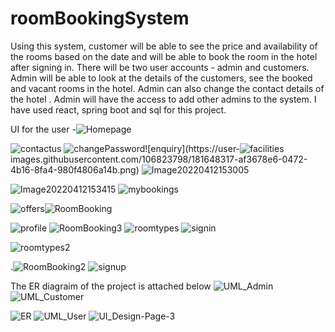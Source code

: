 # roomBookingSystem
 Using this system, customer will be able to see the price and availability of the rooms based on the date and will be able to book the room in the hotel after signing in. There will be two user accounts - admin and customers. Admin will be able to look at the details of the customers, see the booked and vacant rooms in the hotel. Admin can also change the contact details of the hotel . Admin will have the access to add other admins to the system. I have used react, spring boot and sql for this project.

UI for the user -![Homepage](https://user-images.githubusercontent.com/106823798/181648272-8c3f5a99-4a3d-4eeb-bc75-51cac228a205.png)

![contactus](https://user-images.githubusercontent.com/106823798/181648308-2a8f6557-a82a-4c2b-93f5-c935b0ec1021.png)
![changePassword](https://user-images.githubusercontent.com/106823798/181648311-6a117e1d-6ced-4e4e-ab36-9326300defb5.png)![enquiry](https://user-![facilities](https://user-images.githubusercontent.com/106823798/181648321-57257c7a-11fa-419c-aaba-f6d9b4332270.png)
images.githubusercontent.com/106823798/181648317-af3678e6-0472-4b16-8fa4-980f4806a14b.png)
![Image20220412153005](https://user-images.githubusercontent.com/106823798/181648347-0e326a9c-e52a-47d5-91c1-9ceb213f5fc5.png)

![Image20220412153415](https://user-images.githubusercontent.com/106823798/181648355-9db469e2-fa5c-4b96-8bc5-551d09b1b1f4.png)
![mybookings](https://user-images.githubusercontent.com/106823798/181648364-17b25d6a-af63-4dc7-9eb1-8e6073eb053a.png)

![offers](https://user-images.githubusercontent.com/106823798/181648373-6da4c8b9-e44e-4fb1-b134-85a2bdd42279.png)![RoomBooking](https://user-images.githubusercontent.com/106823798/181648385-5ac70aa0-fa41-4090-aea1-156515547671.png)


![profile](https://user-images.githubusercontent.com/106823798/181648378-477d515c-1095-4cbb-bd3b-cbe4581cbb02.png)
![RoomBooking3](https://user-images.githubusercontent.com/106823798/181648406-11ea9c92-23b6-4e49-8b8c-b107667f27aa.png)
![roomtypes](https://user-images.githubusercontent.com/106823798/181648415-515571ed-5d22-4f22-957c-56557afa8e73.png)
![signin](https://user-images.githubusercontent.com/106823798/181648429-dad12f75-b7cd-4947-9de6-e36eec7fc2e9.png)

![roomtypes2](https://user-images.githubusercontent.com/106823798/181648419-7c688af7-5b9f-4608-bace-85452b850e47.png)


.![RoomBooking2](https://user-images.githubusercontent.com/106823798/181648395-24d4b573-e405-450c-97a2-4c36139c380f.png)
![signup](https://user-images.githubusercontent.com/106823798/181648103-c3d247ff-21cc-4059-9575-fb082c08d725.png)


The ER diagraim of the project is attached below
![UML_Admin](https://user-images.githubusercontent.com/106823798/181647964-1350a430-902e-463a-ab59-c0e815a00c3a.PNG)![UML_Customer](https://user-images.githubusercontent.com/106823798/181647977-f2e4e5a8-d0d9-42cf-9511-32b1347498f5.PNG)


![ER](https://user-images.githubusercontent.com/106823798/181647688-30055f86-2aab-47ae-b811-7dc8534100ed.png)
![UML_User](https://user-images.githubusercontent.com/106823798/181647982-65860748-2665-4d64-bb3b-5f27ab38cdd1.PNG)
![UI_Design-Page-3](https://user-images.githubusercontent.com/106823798/181648067-c5b3a600-45ec-43e2-a54a-15b43b010bcc.jpg)




